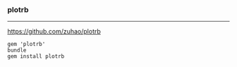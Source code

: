 ### plotrb
---
https://github.com/zuhao/plotrb

```
gem 'plotrb'
bundle
gem install plotrb
```

```ruby

```

```

```


